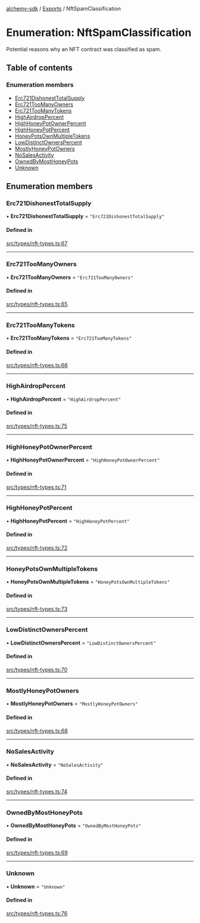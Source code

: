 [alchemy-sdk](../README.md) / [Exports](../modules.md) / NftSpamClassification

# Enumeration: NftSpamClassification

Potential reasons why an NFT contract was classified as spam.

## Table of contents

### Enumeration members

- [Erc721DishonestTotalSupply](NftSpamClassification.md#erc721dishonesttotalsupply)
- [Erc721TooManyOwners](NftSpamClassification.md#erc721toomanyowners)
- [Erc721TooManyTokens](NftSpamClassification.md#erc721toomanytokens)
- [HighAirdropPercent](NftSpamClassification.md#highairdroppercent)
- [HighHoneyPotOwnerPercent](NftSpamClassification.md#highhoneypotownerpercent)
- [HighHoneyPotPercent](NftSpamClassification.md#highhoneypotpercent)
- [HoneyPotsOwnMultipleTokens](NftSpamClassification.md#honeypotsownmultipletokens)
- [LowDistinctOwnersPercent](NftSpamClassification.md#lowdistinctownerspercent)
- [MostlyHoneyPotOwners](NftSpamClassification.md#mostlyhoneypotowners)
- [NoSalesActivity](NftSpamClassification.md#nosalesactivity)
- [OwnedByMostHoneyPots](NftSpamClassification.md#ownedbymosthoneypots)
- [Unknown](NftSpamClassification.md#unknown)

## Enumeration members

### Erc721DishonestTotalSupply

• **Erc721DishonestTotalSupply** = `"Erc721DishonestTotalSupply"`

#### Defined in

[src/types/nft-types.ts:67](https://github.com/alchemyplatform/alchemy-sdk-js/blob/1ee40cb2/src/types/nft-types.ts#L67)

___

### Erc721TooManyOwners

• **Erc721TooManyOwners** = `"Erc721TooManyOwners"`

#### Defined in

[src/types/nft-types.ts:65](https://github.com/alchemyplatform/alchemy-sdk-js/blob/1ee40cb2/src/types/nft-types.ts#L65)

___

### Erc721TooManyTokens

• **Erc721TooManyTokens** = `"Erc721TooManyTokens"`

#### Defined in

[src/types/nft-types.ts:66](https://github.com/alchemyplatform/alchemy-sdk-js/blob/1ee40cb2/src/types/nft-types.ts#L66)

___

### HighAirdropPercent

• **HighAirdropPercent** = `"HighAirdropPercent"`

#### Defined in

[src/types/nft-types.ts:75](https://github.com/alchemyplatform/alchemy-sdk-js/blob/1ee40cb2/src/types/nft-types.ts#L75)

___

### HighHoneyPotOwnerPercent

• **HighHoneyPotOwnerPercent** = `"HighHoneyPotOwnerPercent"`

#### Defined in

[src/types/nft-types.ts:71](https://github.com/alchemyplatform/alchemy-sdk-js/blob/1ee40cb2/src/types/nft-types.ts#L71)

___

### HighHoneyPotPercent

• **HighHoneyPotPercent** = `"HighHoneyPotPercent"`

#### Defined in

[src/types/nft-types.ts:72](https://github.com/alchemyplatform/alchemy-sdk-js/blob/1ee40cb2/src/types/nft-types.ts#L72)

___

### HoneyPotsOwnMultipleTokens

• **HoneyPotsOwnMultipleTokens** = `"HoneyPotsOwnMultipleTokens"`

#### Defined in

[src/types/nft-types.ts:73](https://github.com/alchemyplatform/alchemy-sdk-js/blob/1ee40cb2/src/types/nft-types.ts#L73)

___

### LowDistinctOwnersPercent

• **LowDistinctOwnersPercent** = `"LowDistinctOwnersPercent"`

#### Defined in

[src/types/nft-types.ts:70](https://github.com/alchemyplatform/alchemy-sdk-js/blob/1ee40cb2/src/types/nft-types.ts#L70)

___

### MostlyHoneyPotOwners

• **MostlyHoneyPotOwners** = `"MostlyHoneyPotOwners"`

#### Defined in

[src/types/nft-types.ts:68](https://github.com/alchemyplatform/alchemy-sdk-js/blob/1ee40cb2/src/types/nft-types.ts#L68)

___

### NoSalesActivity

• **NoSalesActivity** = `"NoSalesActivity"`

#### Defined in

[src/types/nft-types.ts:74](https://github.com/alchemyplatform/alchemy-sdk-js/blob/1ee40cb2/src/types/nft-types.ts#L74)

___

### OwnedByMostHoneyPots

• **OwnedByMostHoneyPots** = `"OwnedByMostHoneyPots"`

#### Defined in

[src/types/nft-types.ts:69](https://github.com/alchemyplatform/alchemy-sdk-js/blob/1ee40cb2/src/types/nft-types.ts#L69)

___

### Unknown

• **Unknown** = `"Unknown"`

#### Defined in

[src/types/nft-types.ts:76](https://github.com/alchemyplatform/alchemy-sdk-js/blob/1ee40cb2/src/types/nft-types.ts#L76)
